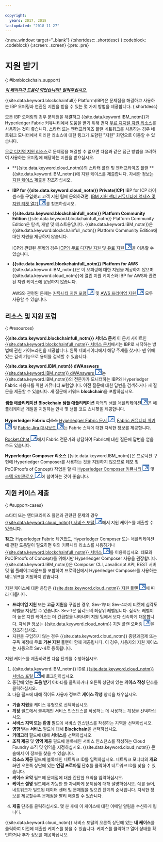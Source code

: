 ```yaml
---

copyright:
  years: 2017, 2018
lastupdated: "2018-11-27"
---
```


{:new_window: target="_blank"}
{:shortdesc: .shortdesc}
{:codeblock: .codeblock}
{:screen: .screen}
{:pre: .pre}

# 지원 받기
{: #ibmblockchain_support}

***[이 페이지가 도움이 되었습니까? 알려주십시오.](https://www.surveygizmo.com/s3/4501493/IBM-Blockchain-Documentation)***

{{site.data.keyword.blockchainfull}} Platform(IBP)은 문제점을 해결하고 사용하는 IBP 오퍼링과 연관된 지원을 받을 수 있는 몇 가지 방법을 제공합니다.
{:shortdesc}

모든 IBP 오퍼링의 경우 문제점을 해결하고 {{site.data.keyword.IBM_notm}}과 Hyperledger Fabric 커뮤니티에서 도움을 받기 위해 먼저 [무료 디지털 지원 리소스](#resources)를 사용하는 것이 좋습니다. 스타터 또는 엔터프라이즈 플랜 네트워크를 사용하는 경우 네트워크 모니터에서 이러한 리소스에 대한 링크가 포함된 "지원" 화면으로 이동할 수 있습니다.

[무료 디지털 지원 리소스](#resources)로 문제점을 해결할 수 없으면 다음과 같은 접근 방법을 고려하여 사용하는 오퍼링에 해당하는 지원을 받으십시오.
- **{{site.data.keyword.cloud_notm}}의 스타터 플랜 및 엔터프라이즈 플랜 **
  {{site.data.keyword.IBM_notm}}에 지원 케이스를 제출합니다. 자세한 정보는 [지원 케이스 제출](#support-cases)을 참조하십시오.
- **IBP for {{site.data.keyword.cloud_notm}} Private(ICP)**
  IBP for ICP 라이센스를 구입했고 고객 지원 팀에 문의하려면, [IBM 지원 센터 커뮤니티에 액세스 및 지원 티켓 열기 ![외부 링크 아이콘](images/external_link.svg "외부 링크 아이콘")](https://www.ibm.com/support/docview.wss?uid=ibm10740041 "{{site.data.keyword.blockchainfull_notm}} Platform for ICP 지원")를 참조하십시오.
- **{{site.data.keyword.blockchainfull_notm}} Platform Community Edition**
  {{site.data.keyword.blockchainfull_notm}} Platform Community Edition은 탐색, 개발 및 테스트용입니다. {{site.data.keyword.IBM_notm}}은 {{site.data.keyword.blockchainfull_notm}} Platform Community Edition에 대한 지원을 제공하지 않습니다.

  ICP와 관련된 문제의 경우 [ICP의 무료 디지털 지원 및 유료 지원 ![외부 링크 아이콘](images/external_link.svg "외부 링크 아이콘")](https://www.ibm.com/developerworks/community/blogs/fe25b4ef-ea6a-4d86-a629-6f87ccf4649e/entry/Learn_more_about_IBM_Cloud_Private_Support?lang=en_us "IBM Cloud Private 지원")을 이용할 수 있습니다.
- **{{site.data.keyword.blockchainfull_notm}} Platform for AWS**
  {{site.data.keyword.IBM_notm}}은 이 오퍼링에 대한 지원을 제공하지 않으며 {{site.data.keyword.cloud_notm}}에 열린 지원 케이스와 IBP for AWS와 관련된 지원 케이스에 응답하지 않습니다.

  AWS와 관련된 문제는 [커뮤니티 지원 포럼 ![외부 링크 아이콘](images/external_link.svg "외부 링크 아이콘")](https://forums.aws.amazon.com/index.jspa "AWS 커뮤니티 지원 포럼") 및 [AWS 프리미엄 지원 ![외부 링크 아이콘](images/external_link.svg "외부 링크 아이콘")](https://aws.amazon.com/premiumsupport/ "AWS 프리미엄 지원") 모두 사용할 수 있습니다.

## 리소스 및 지원 포럼
{: #resources}

**{{site.data.keyword.blockchainfull_notm}} 서비스 문서**
이 문서 사이트인 [{{site.data.keyword.blockchainfull_notm}} 서비스 문서](/docs/services/blockchain/index.html)에서는 IBP로 시작하는 방법에 관한 가이드라인을 제공합니다. 왼쪽 네비게이터에서 해당 주제를 찾거나 맨 위에 있는 검색 기능으로 용어를 검색할 수 있습니다.

**{{site.data.keyword.IBM_notm}} dWAnswers**
[{{site.data.keyword.IBM_notm}} dWAnswers ![외부 링크 아이콘](images/external_link.svg "외부 링크 아이콘")](https://developer.ibm.com/answers/smartspace/blockchain/ "블록체인 영역의 질문과 답변")는 {{site.data.keyword.IBM_notm}}의 전문가가 모니터하는 IBP와 Hyperledger Fabric 사용자를 위한 커뮤니티 포럼입니다. 이전 질문에 대한 답변을 검색하거나 새 질문을 제출할 수 있습니다. 새 질문에 키워드 **blockchain**을 포함하십시오.

**샘플 애플리케이션**
**Blockchain 샘플 애플리케이션** 아래의 [샘플 애플리케이션![외부 링크 아이콘](images/external_link.svg "외부 링크 아이콘")](https://github.com/ibm-blockchain "IBM Blockchain 샘플 애플리케이션")은 애플리케이션 개발을 지원하는 안내 및 샘플 코드 스니펫을 제공합니다.

**Hyperledger Fabric 리소스**
[Hyperledger Fabric 문서 ![외부 링크 아이콘](images/external_link.svg "외부 링크 아이콘")](https://hyperledger-fabric.readthedocs.io/en/latest/ "Hyperledger Fabric"), [Fabric 커뮤니티 위키 ![외부 링크 아이콘](images/external_link.svg "외부 링크 아이콘")](https://wiki.hyperledger.org/projects/fabric "Fabric 커뮤니티 위키") 및 [Fabric Jira 대시보드 ![외부 링크 아이콘](images/external_link.svg "외부 링크 아이콘")](https://jira.hyperledger.org/secure/Dashboard.jspa?selectPageId=10104 "Fabric Jira 대시보드")는 Fabric 스택에 대한 자세한 정보를 제공합니다.

[Rocket.Chat ![외부 링크 아이콘](images/external_link.svg "외부 링크 아이콘")](https://chat.hyperledger.org/channel/fabric "Fabric Rocket.Chat 채널")에서 Fabric 전문가와 상담하여 Fabric에 대한 질문에 답변을 얻을 수도 있습니다.

**Hyperledger Composer 리소스**
{{site.data.keyword.IBM_notm}}은 프로덕션 구현에 Hyperledger Composer를 사용하는 것을 지원하지 않으므로 데모 및 PoC(Proofs of Concept) 작업을 할 때 [Hyperledger Composer 커뮤니티 ![외부 링크 아이콘](images/external_link.svg "외부 링크 아이콘")](https://chat.hyperledger.org/channel/composer "Hyperledger Composer 커뮤니티") 및 [스택 오버플로우 ![외부 링크 아이콘](images/external_link.svg "외부 링크 아이콘")](https://stackoverflow.com/questions/tagged/hyperledger-composer "태그된 스택 오버플로우 질문 [hyperleder-composer]")에 참여하는 것이 좋습니다.

## 지원 케이스 제출
{: #support-cases}

스타터 또는 엔터프라이즈 플랜과 관련된 문제의 경우 [{{site.data.keyword.cloud_notm}} 서비스 포털 ![외부 링크 아이콘](images/external_link.svg "외부 링크 아이콘")](https://ibm.biz/ibmcloudsupport "IBM Cloud 서비스 포털")에서 지원 케이스를 제출할 수 있습니다.

**참고:** Hyperledger Fabric 체인코드, Hyperledger Composer 또는 애플리케이션에 관한 도움말이 필요하면 위의 커뮤니티 리소스를 사용하거나 [{{site.data.keyword.blockchainfull_notm}} 서비스 ![외부 링크 아이콘](images/external_link.svg "외부 링크 아이콘")](https://www.ibm.com/blockchain/services "블록체인 전략을 {{site.data.keyword.blockchainfull_notm}} 서비스를 통해 비즈니스 성과로 전환")를 이용하십시오. 데모와 PoC(Proofs of Concept)를 위해서만 Hyperledger Composer 사용을 권장합니다. {{site.data.keyword.IBM_notm}}은 Composer CLI, JavaScript API, REST 서버 및 웹 플레이그라운드를 포함하여 프로덕션에서 Hyperledger Composer를 사용하는 네트워크를 지원하지 않습니다.

지원 케이스에 대한 응답은 [{{site.data.keyword.cloud_notm}} 지원 플랜 ![외부 링크 아이콘](images/external_link.svg "외부 링크 아이콘")](https://console.bluemix.net/docs/get-support/index.html#support-plans "지원 플랜")에 따라 다릅니다.

- **프리미엄 지원** 또는 **고급 지원**을 구입한 경우, Sev-1부터 Sev-4까지 티켓에 심각도 레벨을 지정할 수 있습니다. Sev-1은 심각도의 최상위 레벨입니다. 심각도 레벨이 더 높은 지원 케이스는 더 긴급함을 나타내며 지원 팀에서 보다 신속하게 대응합니다. 자세한 정보는 [{{site.data.keyword.cloud_notm}} 지원 플랜 오퍼링 ![외부 링크 아이콘](images/external_link.svg "외부 링크 아이콘")](https://console.bluemix.net/docs/get-support/index.html#support-plans "지원 플랜")을 참조하십시오.  
- 지원을 구입하지 않는 경우 {{site.data.keyword.cloud_notm}} 종량과금제 또는 구독 계정에 무료 **기본 지원** 플랜이 함께 제공됩니다. 이 경우, 사용자의 지원 케이스는 자동으로 Sev-4로 등록됩니다.

지원 케이스를 제출하려면 다음 단계를 수행하십시오.

1. {{site.data.keyword.IBM_notm}} ID로 [{{site.data.keyword.cloud_notm}} 서비스 포털 ![외부 링크 아이콘](images/external_link.svg "외부 링크 아이콘")](https://ibm.biz/ibmcloudsupport "IBM Cloud 서비스 포털")에 로그인하십시오.
2. 중간에 있는 **도움 받기** 아바타를 클릭하거나 오른쪽 상단에 있는 **케이스 작성** 단추를 클릭하십시오.
3. 다음 필드에 대해 적어도 사용자 정보로 **케이스 작성** 양식을 채우십시오.
  - **기술 지원**을 케이스 유형으로 선택하십시오.
  - **계정** 필드에서 블록체인 서비스 인스턴스를 작성하는 데 사용하는 계정을 선택하십시오.
  - **서비스 지역 또는 환경** 필드에 서비스 인스턴스를 작성하는 지역을 선택하십시오.
  - **영향 받는 서비스** 필드에 대해 **Blockchain**을 선택하십시오.
  - **카테고리** 필드에 대해 **서비스**를 선택하십시오.
  - **조직 제공** 및 **영역 제공** 필드에 블록체인 서비스 인스턴스를 작성하는 Cloud Foundry 조직 및 영역을 지정하십시오. {{site.data.keyword.cloud_notm}} 콘솔에서 이 정보를 찾을 수 있습니다.
  - **리소스 제공** 필드에 블록체인 네트워크 ID를 입력하십시오. 네트워크 모니터의 **개요** 화면 오른쪽 상단에 있는 **연결 프로파일** 단추를 클릭하여 네트워크 ID를 찾을 수 있습니다.
  - **케이스 요약** 필드에 문제점에 대한 간단한 요약을 입력하십시오.
  - **케이스 설명** 필드에서 가능한 한 자세하게 문제점에 대해 설명하십시오.  예를 들어, 네트워크가 빌드된 데이터 센터 및 문제점을 일으킨 단계의 순서입니다.  자세한 정보를 제공할수록 문제점을 빨리 해결할 수 있습니다.
4. **제출** 단추를 클릭하십시오.  몇 분 후에 이 케이스에 대한 이메일 알림을 수신하게 됩니다.

{{site.data.keyword.cloud_notm}} 서비스 포털의 오른쪽 상단에 있는 **내 케이스**를 클릭하여 이전에 제출한 케이스를 찾을 수 있습니다. 케이스를 클릭하고 열어 상태를 확인하거나 추가 정보를 제공하십시오.

